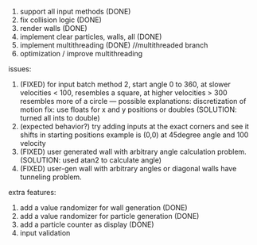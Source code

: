 1. support all input methods (DONE)
2. fix collision logic (DONE)
3. render walls (DONE)
4. implement clear particles, walls, all (DONE)
5. implement multithreading (DONE) //multithreaded branch
6. optimization / improve multithreading


issues:
1. (FIXED) for input batch method 2, start angle 0 to 360, at slower velocities < 100, resembles a square, at higher velocities > 300 resembles more of a circle
— possible explanations: discretization of motion fix: use floats for x and y positions or doubles (SOLUTION: turned all ints to double)
2. (expected behavior?) try adding inputs at the exact corners and see it shifts in starting positions example is (0,0) at 45degree angle and 100 velocity
3. (FIXED) user generated wall with arbitrary angle calculation problem. (SOLUTION: used atan2 to calculate angle)
4. (FIXED) user-gen wall with arbitrary angles or diagonal walls have tunneling problem.

extra features:
1. add a value randomizer for wall generation (DONE)
2. add a value randomizer for particle generation (DONE)
3. add a particle counter as display (DONE)
4. input validation